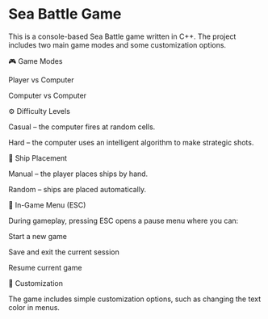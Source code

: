 # Sea Battle Game
This is a console-based Sea Battle game written in C++.
The project includes two main game modes and some customization options.

🎮 Game Modes

Player vs Computer

Computer vs Computer

⚙️ Difficulty Levels

Casual – the computer fires at random cells.

Hard – the computer uses an intelligent algorithm to make strategic shots.

🚢 Ship Placement

Manual – the player places ships by hand.

Random – ships are placed automatically.

🧭 In-Game Menu (ESC)

During gameplay, pressing ESC opens a pause menu where you can:

Start a new game

Save and exit the current session

Resume current game

🎨 Customization

The game includes simple customization options, such as changing the text color in menus.
